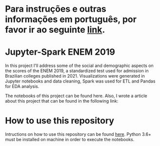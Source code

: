 # Para instruções e outras informações em português, por favor ir ao seguinte [link](docs/pt.md).

# Jupyter-Spark ENEM 2019
In this project I'll address some of the social and demographic aspects on the scores of the ENEM 2019, a standardized test used for admission in Brazilian colleges published in 2021. Visualizations were generated in Jupyter notebooks and data cleaning, Spark was used for ETL and Pandas for EDA analysis.

The notebooks of this project can be found here. Also, I wrote a article about this project that can be found in the following link:
<link>

# How to use this repository
Intructions on how to use this repository can be found [here](docs/en.md). Python 3.6+ must be installed on machine in order to execute the notebooks.
